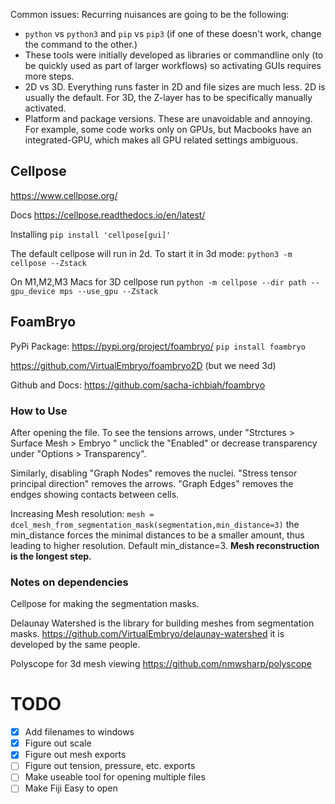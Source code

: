 
Common issues: Recurring nuisances are going to be the following:
- `python` vs `python3` and `pip` vs `pip3` (if one of these doesn't work, change the command to the other.)
- These tools were initially developed as libraries or commandline only (to be quickly used as part of larger workflows) so activating GUIs requires more steps.
- 2D vs 3D. Everything runs faster in 2D and file sizes are much less. 2D is usually the default. For 3D, the Z-layer has to be specifically manually activated.
- Platform and package versions. These are unavoidable and annoying. For example, some code works only on GPUs, but Macbooks have an integrated-GPU, which makes all GPU related settings ambiguous.

## Cellpose

https://www.cellpose.org/

Docs https://cellpose.readthedocs.io/en/latest/

Installing `pip install 'cellpose[gui]'`

The default cellpose will run in 2d. To start it in 3d mode: `python3 -m cellpose --Zstack`

On M1,M2,M3 Macs for 3D cellpose run `python -m cellpose --dir path --gpu_device mps --use_gpu --Zstack `

## FoamBryo

PyPi Package: https://pypi.org/project/foambryo/
`pip install foambryo`

https://github.com/VirtualEmbryo/foambryo2D (but we need 3d)

Github and Docs: https://github.com/sacha-ichbiah/foambryo

### How to Use

After opening the file. To see the tensions arrows, under "Strctures > Surface Mesh > Embryo " unclick the "Enabled" or decrease transparency under "Options > Transparency".

Similarly, disabling "Graph Nodes" removes the nuclei. "Stress tensor principal direction" removes the arrows. "Graph Edges" removes the endges showing contacts between cells.

Increasing Mesh resolution: `mesh = dcel_mesh_from_segmentation_mask(segmentation,min_distance=3)` the min_distance forces the minimal distances to be a smaller amount, thus leading to higher resolution. Default min_distance=3. **Mesh reconstruction is the longest step.**

### Notes on dependencies

Cellpose for making the segmentation masks.

Delaunay Watershed is the library for building meshes from segmentation masks. https://github.com/VirtualEmbryo/delaunay-watershed it is developed by the same people.

Polyscope for 3d mesh viewing https://github.com/nmwsharp/polyscope



# TODO

- [X] Add filenames to windows
- [X] Figure out scale
- [X] Figure out mesh exports
- [ ] Figure out tension, pressure, etc. exports
- [ ] Make useable tool for opening multiple files
- [ ] Make Fiji Easy to open

